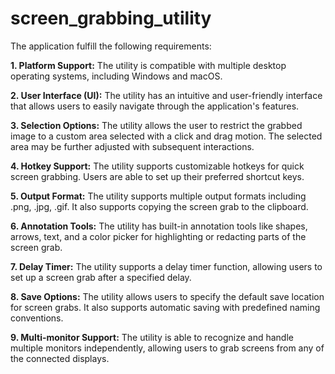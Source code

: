 # screen_grabbing_utility

The application fulfill the following requirements: 

**1. Platform Support:** The utility is compatible with multiple desktop
operating systems, including Windows and macOS.

**2. User Interface (UI):** The utility has an intuitive and user-friendly
interface that allows users to easily navigate through the application's
features.

**3. Selection Options:** The utility allows the user to restrict the grabbed
image to a custom area selected with a click and drag motion. The selected
area may be further adjusted with subsequent interactions.

**4. Hotkey Support:** The utility supports customizable hotkeys for quick
screen grabbing. Users are able to set up their preferred shortcut keys.

**5. Output Format:** The utility supports multiple output formats including
.png, .jpg, .gif. It also supports copying the screen grab to the clipboard.

**6. Annotation Tools:** The utility has built-in annotation tools like
shapes, arrows, text, and a color picker for highlighting or redacting parts of
the screen grab.

**7. Delay Timer:** The utility supports a delay timer function, allowing users
to set up a screen grab after a specified delay.

**8. Save Options:** The utility allows users to specify the default save
location for screen grabs. It also supports automatic saving with
predefined naming conventions.

**9. Multi-monitor Support:** The utility is able to recognize and handle
multiple monitors independently, allowing users to grab screens from any of the connected
displays.

